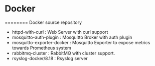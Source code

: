 # Docker 
========
Docker source repository

*  httpd-with-curl : Web Server with curl support
*  mosquitto-auth-plugin :	Mosquitto Broker with auth plugin
*  mosquitto-exporter-docker : Mosquitto Exporter to expose metrics towards Prometheus system
*  rabbitmq-cluster	: RabbitMQ with cluster support.
*  rsyslog-docker/8.18 : Rsyslog server
